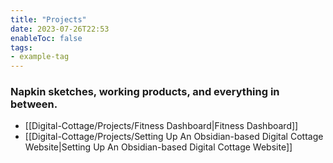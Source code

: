 ```yaml
---
title: "Projects"
date: 2023-07-26T22:53
enableToc: false
tags:
- example-tag
---
```

### Napkin sketches, working products, and everything in between. 


- [[Digital-Cottage/Projects/Fitness Dashboard|Fitness Dashboard]]
- [[Digital-Cottage/Projects/Setting Up An Obsidian-based Digital Cottage Website|Setting Up An Obsidian-based Digital Cottage Website]]


